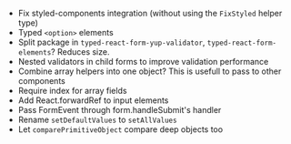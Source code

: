 -   Fix styled-components integration (without using the `FixStyled` helper type)
-   Typed `<option>` elements
-   Split package in `typed-react-form-yup-validator`, `typed-react-form-elements`? Reduces size.
-   Nested validators in child forms to improve validation performance
-   Combine array helpers into one object? This is usefull to pass to other components
-   Require index for array fields
-   Add React.forwardRef to input elements
-   Pass FormEvent through form.handleSubmit's handler
-   Rename `setDefaultValues` to `setAllValues`
-   Let `comparePrimitiveObject` compare deep objects too
